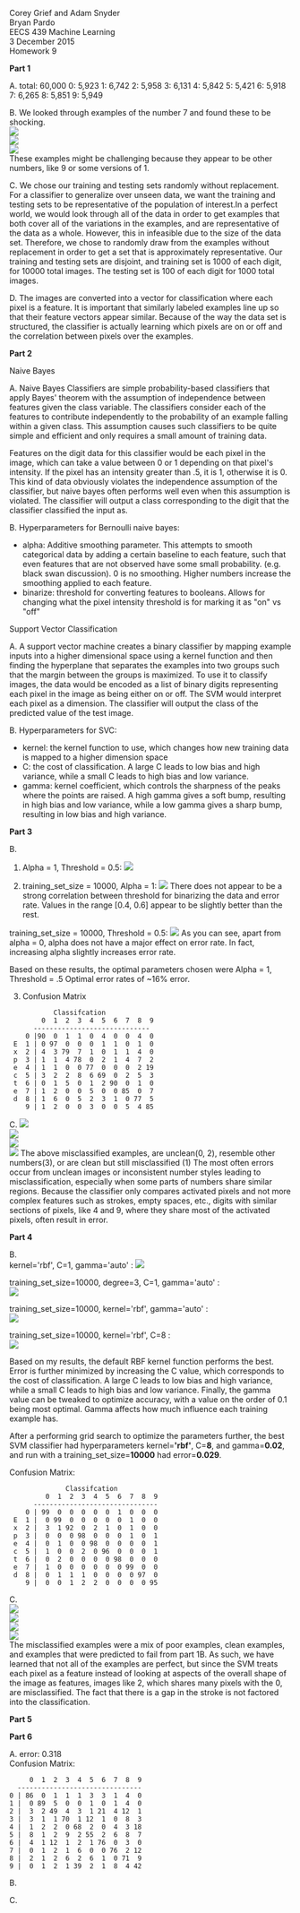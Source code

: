 Corey Grief and Adam Snyder  
Bryan Pardo  
EECS 439 Machine Learning  
3 December 2015  
Homework 9  

**Part 1**

A. total: 60,000 0: 5,923 1: 6,742 2: 5,958 3: 6,131 4: 5,842 5: 5,421 6: 5,918 7: 6,265 8: 5,851 9: 5,949

B. We looked through examples of the number 7 and found these to be shocking.  
![](https://github.com/friendly-flame/codename-obtuse-sniffle/blob/master/images/bad_7_a.png)  
![](https://github.com/friendly-flame/codename-obtuse-sniffle/blob/master/images/bad_7_b.png)  
![](https://github.com/friendly-flame/codename-obtuse-sniffle/blob/master/images/bad_7_c.png)  
These examples might be challenging because they appear to be other numbers, like 9 or some versions of 1.

C. We chose our training and testing sets randomly without replacement. For a classifier to generalize over unseen data,
we want the training and testing sets to be representative of the population of interest.In a perfect world, we would 
look through all of the data in order to get examples that both cover all of the variations in the examples,
and are representative of the data as a whole. However, this in infeasible due to the size of the data set.
Therefore, we chose to randomly draw from the examples without replacement in order to get a set that is approximately
representative. Our training and testing sets are disjoint, and training set is 1000 of each digit, for 10000 total 
images. The testing set is 100 of each digit for 1000 total images.

D. The images are converted into a vector for classification where each pixel is a feature. It is important that 
similarly labeled examples line up so that their feature vectors appear similar. Because of the way the data set is
structured, the classifier is actually learning which pixels are on or off and the correlation between pixels over the 
examples.

**Part 2**

Naive Bayes

A. Naive Bayes Classifiers are simple probability-based classifiers that apply Bayes' theorem with the assumption of
independence between features given the class variable. The classifiers consider each of the features to contribute
independently to the probability of an example falling within a given class. This assumption causes such classifiers to
be quite simple and efficient and only requires a small amount of training data.

Features on the digit data for this classifier would be each pixel in the image, which can take a value between 0 or 1
depending on that pixel's intensity. If the pixel has an intensity greater than .5, it is 1, otherwise it is 0.
This kind of data obviously violates the independence assumption of the classifier, but naive bayes often performs well
even when this assumption is violated. The classifier will output a class corresponding to the digit that the 
classifier classified the input as.

B. Hyperparameters for Bernoulli naive bayes:
* alpha: Additive smoothing parameter. This attempts to smooth categorical data by adding a certain baseline to each
feature, such that even features that are not observed have some small probability. (e.g. black swan discussion). 0 is 
no smoothing. Higher numbers increase the smoothing applied to each feature.
* binarize: threshold for converting features to booleans. Allows for changing what the pixel intensity threshold is for 
marking it as "on" vs "off"

Support Vector Classification

A. A support vector machine creates a binary classifier by mapping example inputs into a higher dimensional space using 
a kernel function and then finding the hyperplane that separates the examples into two groups such that the margin 
between the groups is maximized. To use it to classify images, the data would be encoded as a list of binary digits 
representing each pixel in the image as being either on or off. The SVM would interpret each pixel as a dimension. The 
classifier will output the class of the predicted value of the test image.

B. Hyperparameters for SVC:
* kernel: the kernel function to use, which changes how new training data is mapped to a higher dimension space
* C: the cost of classification. A large C leads to low bias and high variance, while a small C leads to high bias and 
low variance.
* gamma: kernel coefficient, which controls the sharpness of the peaks where the points are raised. A high gamma gives 
a soft bump, resulting in high bias and low variance, while a low gamma gives a sharp bump, resulting in low bias and 
high variance.


**Part 3**

B.

1. Alpha = 1, Threshold = 0.5:
![](https://github.com/friendly-flame/codename-obtuse-sniffle/blob/master/images/nb_set_size.png)

2. training_set_size = 10000, Alpha = 1:
![](https://github.com/friendly-flame/codename-obtuse-sniffle/blob/master/images/nb.threshold.png)
There does not appear to be a strong correlation between threshold for binarizing the data and error rate. Values in the 
range [0.4, 0.6] appear to be slightly better than the rest.

training_set_size = 10000, Threshold = 0.5:
![](https://github.com/friendly-flame/codename-obtuse-sniffle/blob/master/images/nb.alpha.png)
As you can see, apart from alpha = 0, alpha does not have a major effect on error rate. In fact, increasing alpha
slightly increases error rate.

Based on these results, the optimal parameters chosen were Alpha = 1, Threshold = .5 Optimal error rates of ~16% error.

3. Confusion Matrix 
```
           Classifcation
        0  1  2  3  4  5  6  7  8  9    
      -----------------------------
    0 |90  0  1  1  0  4  0  0  4  0
 E  1 | 0 97  0  0  0  1  1  0  1  0
 x  2 | 4  3 79  7  1  0  1  1  4  0
 p  3 | 1  1  4 78  0  2  1  4  7  2
 e  4 | 1  1  0  0 77  0  0  0  2 19
 c  5 | 3  2  2  8  6 69  0  2  5  3
 t  6 | 0  1  5  0  1  2 90  0  1  0
 e  7 | 1  2  0  0  5  0  0 85  0  7
 d  8 | 1  6  0  5  2  3  1  0 77  5
    9 | 1  2  0  0  3  0  0  5  4 85
```

C.
![](https://github.com/friendly-flame/codename-obtuse-sniffle/blob/master/images/nb_miss_0.png)  
![](https://github.com/friendly-flame/codename-obtuse-sniffle/blob/master/images/nb_miss_1.png)  
![](https://github.com/friendly-flame/codename-obtuse-sniffle/blob/master/images/nb_miss_2.png)  
![](https://github.com/friendly-flame/codename-obtuse-sniffle/blob/master/images/nb_miss_3.png)
The above misclassified examples, are unclean(0, 2), resemble other numbers(3), or are clean but still misclassified (1)
The most often errors occur from unclean images or inconsistent number styles leading to misclassification, especially 
when some parts of numbers share similar regions. Because the classifier only compares activated pixels and not more
complex features such as strokes, empty spaces, etc., digits with similar sections of pixels, like 4 and 9, where they 
share most of the activated pixels, often result in error.

**Part 4**

B.  
kernel='rbf', C=1, gamma='auto' :
![](https://github.com/friendly-flame/codename-obtuse-sniffle/blob/master/images/svm_set_size.png)

training_set_size=10000, degree=3, C=1, gamma='auto' :  
![](https://github.com/friendly-flame/codename-obtuse-sniffle/blob/master/images/svm_kernel.png)

training_set_size=10000, kernel='rbf', gamma='auto' :  
![](https://github.com/friendly-flame/codename-obtuse-sniffle/blob/master/images/svm_c.png)

training_set_size=10000, kernel='rbf', C=8 :  
![](https://github.com/friendly-flame/codename-obtuse-sniffle/blob/master/images/svm_gamma.png)  

Based on my results, the default RBF kernel function performs the best. Error is further minimized by increasing the C 
value, which corresponds to the cost of classification. A large C leads to low bias and high variance, while a small C 
leads to high bias and low variance. Finally, the gamma value can be tweaked to optimize accuracy, with a value on the 
order of 0.1 being most optimal. Gamma affects how much influence each training example has.

After a performing grid search to optimize the parameters further, the best SVM classifier had hyperparameters 
kernel=**'rbf'**, C=**8**, and gamma=**0.02**, and run with a training_set_size=**10000** had error=**0.029**.

Confusion Matrix:  
```
              Classifcation
         0  1  2  3  4  5  6  7  8  9  
      -------------------------------  
    0 | 99  0  0  0  0  0  1  0  0  0  
 E  1 |  0 99  0  0  0  0  0  1  0  0  
 x  2 |  3  1 92  0  2  1  0  1  0  0  
 p  3 |  0  0  0 98  0  0  0  1  0  1  
 e  4 |  0  1  0  0 98  0  0  0  0  1  
 c  5 |  1  0  0  2  0 96  0  0  0  1  
 t  6 |  0  2  0  0  0  0 98  0  0  0  
 e  7 |  1  0  0  0  0  0  0 99  0  0  
 d  8 |  0  1  1  1  0  0  0  0 97  0  
    9 |  0  0  1  2  2  0  0  0  0 95
```

C.  
![](https://github.com/friendly-flame/codename-obtuse-sniffle/blob/master/images/svm_miss_0.png)  
![](https://github.com/friendly-flame/codename-obtuse-sniffle/blob/master/images/svm_miss_1.png)  
![](https://github.com/friendly-flame/codename-obtuse-sniffle/blob/master/images/svm_miss_7.png)  
![](https://github.com/friendly-flame/codename-obtuse-sniffle/blob/master/images/svm_miss_9.png)  
The misclassified examples were a mix of poor examples, clean examples, and examples that were predicted to fail from 
part 1B. As such, we have learned that not all of the examples are perfect, but since the SVM treats each pixel as 
a feature instead of looking at aspects of the overall shape of the image as features, images like 2, which shares 
many pixels with the 0, are misclassified. The fact that there is a gap in the stroke is not factored into the 
classification.

**Part 5**

**Part 6**

A.
error: 0.318  
Confusion Matrix:  
```
     0  1  2  3  4  5  6  7  8  9  
  -------------------------------  
0 | 86  0  1  1  1  3  3  1  4  0  
1 |  0 89  5  0  0  1  0  1  4  0  
2 |  3  2 49  4  3  1 21  4 12  1  
3 |  3  1  1 70  1 12  1  0  8  3  
4 |  1  2  2  0 68  2  0  4  3 18  
5 |  8  1  2  9  2 55  2  6  8  7  
6 |  4  1 12  1  2  1 76  0  3  0  
7 |  0  1  2  1  6  0  0 76  2 12  
8 |  2  1  2  6  2  6  1  0 71  9  
9 |  0  1  2  1 39  2  1  8  4 42  
 ```

B.

C.
